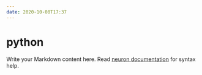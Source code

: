 ```yaml
---
date: 2020-10-08T17:37
---
```


# python

Write your Markdown content here. Read [neuron documentation](https://neuron.zettel.page/2011404.html) for syntax help.

